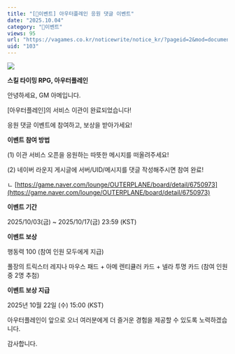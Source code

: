 ```yaml
---
title: "[🎉이벤트] 아우터플레인 응원 댓글 이벤트"
date: "2025.10.04"
category: "🎉이벤트"
views: 95
url: "https://vagames.co.kr/noticewrite/notice_kr/?pageid=2&mod=document&uid=103"
uid: "103"
---
```


![](/images/news/live/kr/103-292ff6fa.png)

**스킬 타이밍 RPG, 아우터플레인**

안녕하세요, GM 아메입니다.

  

\[아우터플레인\]의 서비스 이관이 완료되었습니다!

응원 댓글 이벤트에 참여하고, 보상을 받아가세요!

  

**이벤트 참여 방법**

(1) 이관 서비스 오픈을 응원하는 따뜻한 메시지를 떠올려주세요!

(2) 네이버 라운지 게시글에 서버/UID/메시지를 댓글 작성해주시면 참여 완료!

ㄴ [https://game.naver.com/lounge/OUTERPLANE/board/detail/6750973](https://game.naver.com/lounge/OUTERPLANE/board/detail/6750973)

  

**이벤트 기간**

2025/10/03(금) ~ 2025/10/17(금) 23:59 (KST)

  

**이벤트 보상**

행동력 100 (참여 인원 모두에게 지급)

풀장의 트릭스터 레지나 마우스 패드 + 아메 렌티큘러 카드 + 넬라 투명 카드 (참여 인원 중 2명 추첨)

  

**이벤트 보상 지급**

2025년 10월 22일 (수) 15:00 (KST)

  

아우터플레인이 앞으로 오너 여러분에게 더 즐거운 경험을 제공할 수 있도록 노력하겠습니다.

감사합니다.